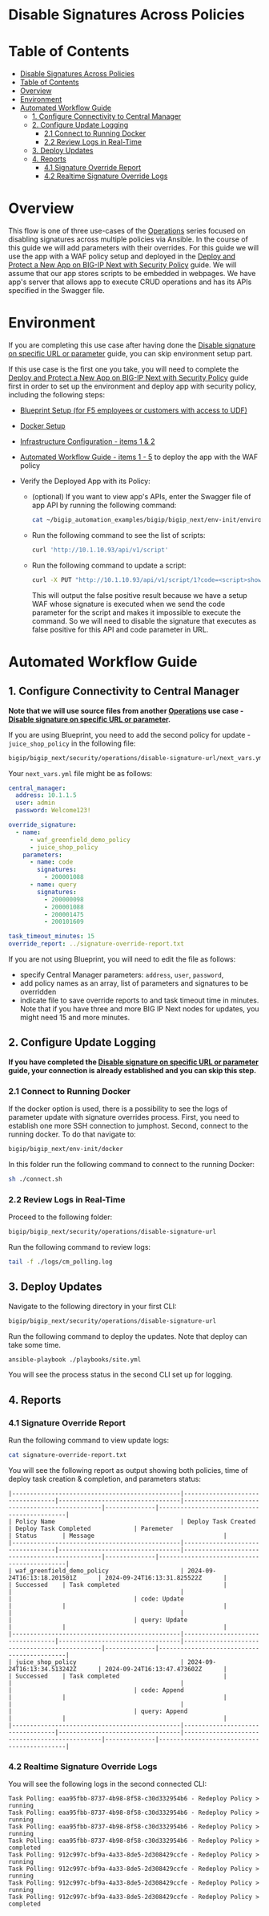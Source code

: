 # Disable Signatures Across Policies

# Table of Contents

- [Disable Signatures Across Policies](#disable-signatures-across-policies)
- [Table of Contents](#table-of-contents)
- [Overview](#overview)
- [Environment](#environment)
- [Automated Workflow Guide](#automated-workflow-guide)
  - [1. Configure Connectivity to Central Manager](#1-configure-connectivity-to-central-manager)
  - [2. Configure Update Logging](#2-configure-update-logging)
    - [2.1 Connect to Running Docker](#21-connect-to-running-docker)
    - [2.2 Review Logs in Real-Time](#22-review-logs-in-real-time)
  - [3. Deploy Updates](#3-deploy-updates)
  - [4. Reports](#4-reports)
    - [4.1 Signature Override Report](#41-signature-override-report)
    - [4.2 Realtime Signature Override Logs](#42-realtime-signature-override-logs)

# Overview

This flow is one of three use-cases of the [Operations](https://github.com/f5devcentral/bigip_automation_examples/tree/main/bigip/bigip_next/security/operations/Readme.md) series focused on disabling signatures across multiple policies via Ansible. In the course of this guide we will add parameters with their overrides. For this guide we will use the app with a WAF policy setup and deployed in the [Deploy and Protect a New App on BIG-IP Next with Security Policy](https://github.com/f5devcentral/bigip_automation_examples/blob/main/bigip/bigip_next/security/deploy-with-new-next-waf/Readme.md#environment--pre-requisites) guide. We will assume that our app stores scripts to be embedded in webpages. We have app's server that allows app to execute CRUD operations and has its APIs specified in the Swagger file.

# Environment

If you are completing this use case after having done the [Disable signature on specific URL or parameter](https://github.com/f5devcentral/bigip_automation_examples/tree/main/bigip/bigip_next/security/operations/disable-signature-url/Readme.md) guide, you can skip environment setup part.

If this use case is the first one you take, you will need to complete the [Deploy and Protect a New App on BIG-IP Next with Security Policy](https://github.com/f5devcentral/bigip_automation_examples/blob/main/bigip/bigip_next/security/deploy-with-new-next-waf/Readme.md#environment--pre-requisites) guide first in order to set up the environment and deploy app with security policy, including the following steps:

- [Blueprint Setup (for F5 employees or customers with access to UDF)](https://github.com/f5devcentral/bigip_automation_examples/blob/main/bigip/bigip_next/security/deploy-with-new-next-waf/Readme.md#blueprint-setup-for-f5-employees-or-customers-with-access-to-udf)
- [Docker Setup](https://github.com/f5devcentral/bigip_automation_examples/blob/main/bigip/bigip_next/security/deploy-with-new-next-waf/Readme.md#docker-setup)
- [Infrastructure Configuration - items 1 & 2](https://github.com/f5devcentral/bigip_automation_examples/blob/main/bigip/bigip_next/security/deploy-with-new-next-waf/Readme.md#infrastructure-configuration)
- [Automated Workflow Guide - items 1 - 5](https://github.com/f5devcentral/bigip_automation_examples/blob/main/bigip/bigip_next/security/deploy-with-new-next-waf/Readme.md#automated-workflow-guide) to deploy the app with the WAF policy
- Verify the Deployed App with its Policy:

  - (optional) If you want to view app's APIs, enter the Swagger file of app API by running the following command:

    ```bash
    cat ~/bigip_automation_examples/bigip/bigip_next/env-init/environment/templates/code-crud-swagger.yaml
    ```

  - Run the following command to see the list of scripts:

    ```bash
    curl 'http://10.1.10.93/api/v1/script'
    ```

  - Run the following command to update a script:

    ```bash
    curl -X PUT "http://10.1.10.93/api/v1/script/1?code=<script>showPopup()</script>"
    ```

    This will output the false positive result because we have a setup WAF whose signature is executed when we send the code parameter for the script and makes it impossible to execute the command. So we will need to disable the signature that executes as false positive for this API and code parameter in URL.

# Automated Workflow Guide

## 1. Configure Connectivity to Central Manager

**Note that we will use source files from another [Operations](https://github.com/f5devcentral/bigip_automation_examples/tree/main/bigip/bigip_next/security/operations/Readme.md) use case - [Disable signature on specific URL or parameter](https://github.com/f5devcentral/bigip_automation_examples/tree/main/bigip/bigip_next/security/operations/disable-signature-url/Readme.md).**

If you are using Blueprint, you need to add the second policy for update - `juice_shop_policy` in the following file:

```bash
bigip/bigip_next/security/operations/disable-signature-url/next_vars.yml
```

Your `next_vars.yml` file might be as follows:

```yml
central_manager:
  address: 10.1.1.5
  user: admin
  password: Welcome123!

override_signature:
  - name:
      - waf_greenfield_demo_policy
      - juice_shop_policy
    parameters:
      - name: code
        signatures:
          - 200001088
      - name: query
        signatures:
          - 200000098
          - 200001088
          - 200001475
          - 200101609

task_timeout_minutes: 15
override_report: ../signature-override-report.txt
```

If you are not using Blueprint, you will need to edit the file as follows:

- specify Central Manager parameters: `address`, `user`, `password`,
- add policy names as an array, list of parameters and signatures to be overridden
- indicate file to save override reports to and task timeout time in minutes. Note that if you have three and more BIG IP Next nodes for updates, you might need 15 and more minutes.

## 2. Configure Update Logging

**If you have completed the [Disable signature on specific URL or parameter](https://github.com/f5devcentral/bigip_automation_examples/tree/main/bigip/bigip_next/security/operations/disable-signature-url/Readme.md) guide, your connection is already established and you can skip this step.**

### 2.1 Connect to Running Docker

If the docker option is used, there is a possibility to see the logs of parameter update with signature overrides process. First, you need to establish one more SSH connection to jumphost. Second, connect to the running docker. To do that navigate to:

```bash
bigip/bigip_next/env-init/docker
```

In this folder run the following command to connect to the running Docker:

```bash
sh ./connect.sh
```

### 2.2 Review Logs in Real-Time

Proceed to the following folder:

```bash
bigip/bigip_next/security/operations/disable-signature-url
```

Run the following command to review logs:

```bash
tail -f ./logs/cm_polling.log
```

## 3. Deploy Updates

Navigate to the following directory in your first CLI:

```bash
bigip/bigip_next/security/operations/disable-signature-url
```

Run the following command to deploy the updates. Note that deploy can take some time.

```bash
ansible-playbook ./playbooks/site.yml
```

You will see the process status in the second CLI set up for logging.

## 4. Reports

### 4.1 Signature Override Report

Run the following command to view update logs:

```bash
cat signature-override-report.txt
```

You will see the following report as output showing both policies, time of deploy task creation & completion, and parameters status:

```
|-----------------------------------------------|----------------------------------|----------------------------------|-----------------------------------------------|--------------|--------------------------------------------|
| Policy Name                                   | Deploy Task Created              | Deploy Task Completed            | Paremeter                                     | Status       | Message                                    |
|-----------------------------------------------|----------------------------------|----------------------------------|-----------------------------------------------|--------------|--------------------------------------------|
| waf_greenfield_demo_policy                    | 2024-09-24T16:13:18.201501Z      | 2024-09-24T16:13:31.825522Z      |                                               | Successed    | Task completed                             |
|                                               |                                  |                                  | code: Update                                  |              |                                            |
|                                               |                                  |                                  | query: Update                                 |              |                                            |
|-----------------------------------------------|----------------------------------|----------------------------------|-----------------------------------------------|--------------|--------------------------------------------|
| juice_shop_policy                             | 2024-09-24T16:13:34.513242Z      | 2024-09-24T16:13:47.473602Z      |                                               | Successed    | Task completed                             |
|                                               |                                  |                                  | code: Append                                  |              |                                            |
|                                               |                                  |                                  | query: Append                                 |              |                                            |
|-----------------------------------------------|----------------------------------|----------------------------------|-----------------------------------------------|--------------|--------------------------------------------|
```

### 4.2 Realtime Signature Override Logs

You will see the following logs in the second connected CLI:

```
Task Polling: eaa95fbb-8737-4b98-8f58-c30d332954b6 - Redeploy Policy > running
Task Polling: eaa95fbb-8737-4b98-8f58-c30d332954b6 - Redeploy Policy > running
Task Polling: eaa95fbb-8737-4b98-8f58-c30d332954b6 - Redeploy Policy > running
Task Polling: eaa95fbb-8737-4b98-8f58-c30d332954b6 - Redeploy Policy > completed
Task Polling: 912c997c-bf9a-4a33-8de5-2d308429ccfe - Redeploy Policy > running
Task Polling: 912c997c-bf9a-4a33-8de5-2d308429ccfe - Redeploy Policy > running
Task Polling: 912c997c-bf9a-4a33-8de5-2d308429ccfe - Redeploy Policy > running
Task Polling: 912c997c-bf9a-4a33-8de5-2d308429ccfe - Redeploy Policy > completed
```
